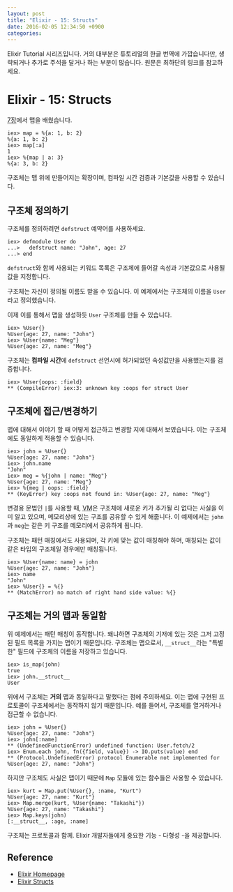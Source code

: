 ```yaml
---
layout: post
title: "Elixir - 15: Structs"
date: 2016-02-05 12:34:50 +0900
categories:
---
```


Elixir Tutorial 시리즈입니다. 거의 대부분은 튜토리얼의 한글 번역에 가깝습니다만, 생략되거나 추가로 주석을 달거나 하는 부분이 많습니다. 원문은 최하단의 링크를 참고하세요.

# Elixir - 15: Structs

[7장](http://elixir-lang.org/getting-started/keywords-and-maps.html)에서 맵을 배웠습니다.

```iex
iex> map = %{a: 1, b: 2}
%{a: 1, b: 2}
iex> map[:a]
1
iex> %{map | a: 3}
%{a: 3, b: 2}
```

구조체는 맵 위에 만들어지는 확장이며, 컴파일 시간 검증과 기본값을 사용할 수 있습니다.

## 구조체 정의하기

구조체를 정의하려면 `defstruct` 예약어를 사용하세요.

```iex
iex> defmodule User do
...>   defstruct name: "John", age: 27
...> end
```

`defstruct`와 함께 사용되는 키워드 목록은 구조체에 들어갈 속성과 기본값으로 사용될 값을 지정합니다.

구조체는 자신이 정의될 이름도 받을 수 있습니다. 이 예제에서는 구조체의 이름을 `User`라고 정의했습니다.

이제 이를 통해서 맵을 생성하듯 `User` 구조체를 만들 수 있습니다.

```iex
iex> %User{}
%User{age: 27, name: "John"}
iex> %User{name: "Meg"}
%User{age: 27, name: "Meg"}
```

구조체는 **컴파일 시간**에 `defstruct` 선언시에 허가되었던 속성값만을 사용했는지를 검증합니다.

```iex
iex> %User{oops: :field}
** (CompileError) iex:3: unknown key :oops for struct User
```

## 구조체에 접근/변경하기

맵에 대해서 이야기 할 때 어떻게 접근하고 변경할 지에 대해서 보였습니다. 이는 구조체에도 동일하게 적용할 수 있습니다.

```iex
iex> john = %User{}
%User{age: 27, name: "John"}
iex> john.name
"John"
iex> meg = %{john | name: "Meg"}
%User{age: 27, name: "Meg"}
iex> %{meg | oops: :field}
** (KeyError) key :oops not found in: %User{age: 27, name: "Meg"}
```

변경용 문법인 `|`를 사용할 때, <abbr title="Virtual Machine">VM</abbr>은 구조체에 새로운 키가 추가될 리 없다는 사실을 이미 알고 있으며, 메모리상에 있는 구조를 공유할 수 있게 해줍니다. 이 예제에서는 `john`과 `meg`는 같은 키 구조를 메모리에서 공유하게 됩니다.

구조체는 패턴 매칭에서도 사용되며, 각 키에 맞는 값이 매칭해야 하며, 매칭되는 값이 같은 타입의 구조체일 경우에만 매칭됩니다.

```iex
iex> %User{name: name} = john
%User{age: 27, name: "John"}
iex> name
"John"
iex> %User{} = %{}
** (MatchError) no match of right hand side value: %{}
```

## 구조체는 거의 맵과 동일함

위 예제에서는 패턴 매칭이 동작합니다. 왜냐하면 구조체의 기저에 있는 것은 그저 고정된 필드 목록을 가지는 맵이기 때문입니다. 구조체는 맵으로서, `__struct__`라는 "특별한" 필드에 구조체의 이름을 저장하고 있습니다.

```iex
iex> is_map(john)
true
iex> john.__struct__
User
```

위에서 구조체는 **거의** 맵과 동일하다고 말했다는 점에 주의하세요. 이는 맵에 구현된 프로토콜이 구조체에서는 동작하지 않기 때문입니다. 예를 들어서, 구조체를 열거하거나 접근할 수 없습니다.

```iex
iex> john = %User{}
%User{age: 27, name: "John"}
iex> john[:name]
** (UndefinedFunctionError) undefined function: User.fetch/2
iex> Enum.each john, fn({field, value}) -> IO.puts(value) end
** (Protocol.UndefinedError) protocol Enumerable not implemented for %User{age: 27, name: "John"}
```

하지만 구조체도 사실은 맵이기 때문에 `Map` 모듈에 있는 함수들은 사용할 수 있습니다.

```iex
iex> kurt = Map.put(%User{}, :name, "Kurt")
%User{age: 27, name: "Kurt"}
iex> Map.merge(kurt, %User{name: "Takashi"})
%User{age: 27, name: "Takashi"}
iex> Map.keys(john)
[:__struct__, :age, :name]
```

구조체는 프로토콜과 함께. Elixir 개발자들에게 중요한 기능 - 다형성 -을 제공합니다.

## Reference
 * [Elixir Homepage](http://elixir-lang.org)
 * [Elixir Structs](http://elixir-lang.org/getting-started/struct.html)
